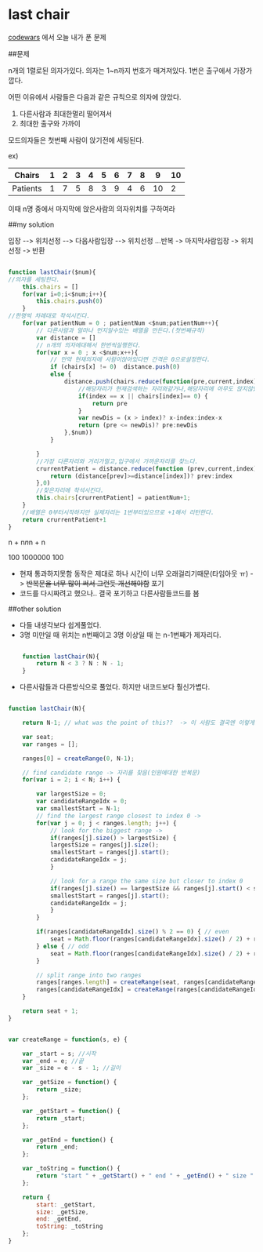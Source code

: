 last chair
=============================================
[codewars](www.codewars.com) 에서 오늘 내가 푼 문제

##문제

n개의 1렬로된 의자가있다. 의자는 1~n까지 번호가 매겨져있다. 1번은 출구에서 가장가깝다.

어떤 이유에서 사람들은 다음과 같은 규칙으로 의자에 앉았다.
1. 다른사람과 최대한멀리 떨어져서
2. 최대한 출구와 가까이

모드의자들은 첫번째 사람이 앉기전에 세팅된다.

ex)

Chairs   | 1 | 2 | 3 | 4 | 5 | 6 | 7 | 8 | 9  | 10
---------|---|---|---|---|---|---|---|---|----|----
Patients | 1 | 7 | 5 | 8 | 3 | 9 | 4 | 6 | 10 | 2

이때 n명 중에서 마지막에 앉은사람의 의자위치를 구하여라


##my solution

입장 --> 위치선정 --> 다음사람입장 --> 위치선정  ...반복 -> 마지막사람입장 -> 위치선정 -> 반환

```javascript

function lastChair($num){
//의자를 세팅한다.
    this.chairs = []
    for(var i=0;i<$num;i++){
        this.chairs.push(0)
    }
//한명씩 차례대로 착석시킨다.
    for(var patientNum = 0 ; patientNum <$num;patientNum++){
        // 다른사람과 얼마나 먼지알수있는 배열을 만든다.(첫번째규칙)
        var distance = []
        // n개의 의자에대해서 한번씩실행한다.
        for(var x = 0 ; x <$num;x++){
            // 만약 현재의자에 사람이앉아있다면 간격은 0으로설정한다.
            if (chairs[x] != 0)  distance.push(0)
            else { 
                distance.push(chairs.reduce(function(pre,current,index) {
                    //해당자리가 현재검색하는 자리와같거나,해당자리에 아무도 앉지않았다면 다음자리를 검색한다.
                    if(index == x || chairs[index]== 0) {
                        return pre
                    }
                    var newDis = (x > index)? x-index:index-x
                    return (pre <= newDis)? pre:newDis
                },$num))
            }

        }
        //가장 다른자리와 거리가멀고,입구에서 가까운자리를 찾느다.
        crurrentPatient = distance.reduce(function (prev,current,index) {
            return (distance[prev]>=distance[index])? prev:index
        },0)
        //찾은자리에 착석시킨다.
        this.chairs[crurrentPatient] = patientNum+1;	
    }
    //배열은 0부터시작하지만 실제자리는 1번부터있으므로 +1해서 리턴한다.
    return crurrentPatient+1
}

```
n + n*n*n + n

100 1000000 100

- 현재 통과하지못함 동작은 제대로 하나 시간이 너무 오래걸리기때문(타임아웃 ㅠ)  -> ~~반복문을 너무 많이 써서 그런듯 개선해야함~~ 포기
- 코드를 다시짜려고 했으나.. 결국 포기하고 다른사람들코드를 봄


##other solution

- 다들 내생각보다 쉽게풀었다.
- 3명 미만일 때 위치는 n번째이고 3명 이상일 때 는 n-1번째가 제자리다.

```javascript

    function lastChair(N){
        return N < 3 ? N : N - 1;
    }

```

- 다른사람들과 다른방식으로 풀었다. 하지만 내코드보다 훨신가볍다.

```javascript

function lastChair(N){

    return N-1; // what was the point of this??  -> 이 사람도 결국엔 이렇게 푼듯 ㅋㅋㅋ

    var seat;  
    var ranges = [];

    ranges[0] = createRange(0, N-1);   

    // find candidate range -> 자리를 찾음(인원에대한 반복문)
    for(var i = 2; i < N; i++) {

        var largestSize = 0; 
        var candidateRangeIdx = 0;
        var smallestStart = N-1;
        // find the largest range closest to index 0 -> 
        for(var j = 0; j < ranges.length; j++) {
            // look for the biggest range ->
            if(ranges[j].size() > largestSize) {
            largestSize = ranges[j].size();
            smallestStart = ranges[j].start();
            candidateRangeIdx = j;
            }

            // look for a range the same size but closer to index 0
            if(ranges[j].size() == largestSize && ranges[j].start() < smallestStart) {
            smallestStart = ranges[j].start();
            candidateRangeIdx = j;
            }
        }

        if(ranges[candidateRangeIdx].size() % 2 == 0) { // even
            seat = Math.floor(ranges[candidateRangeIdx].size() / 2) + ranges[candidateRangeIdx].start();
        } else { // odd
            seat = Math.floor(ranges[candidateRangeIdx].size() / 2) + ranges[candidateRangeIdx].start() + 1;
        }

        // split range into two ranges
        ranges[ranges.length] = createRange(seat, ranges[candidateRangeIdx].end());
        ranges[candidateRangeIdx] = createRange(ranges[candidateRangeIdx].start(), seat);
    }

    return seat + 1;
}


var createRange = function(s, e) {

    var _start = s; //시작
    var _end = e; //끝
    var _size = e - s - 1; //길이

    var _getSize = function() {
        return _size;
    };

    var _getStart = function() {
        return _start;
    };

    var _getEnd = function() {
        return _end;
    };

    var _toString = function() {
        return "start " + _getStart() + " end " + _getEnd() + " size " + _getSize();
    };

    return {
        start: _getStart,
        size: _getSize,
        end: _getEnd,
        toString: _toString
    };
}

```

